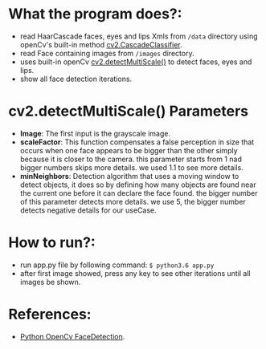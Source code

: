 What the program does?:
=============
* read HaarCascade faces, eyes and lips Xmls from `/data` directory using openCv's built-in method [cv2.CascadeClassifier](https://docs.opencv.org/3.4/db/d28/tutorial_cascade_classifier.html). 
* read Face containing images from `/images` directory. 
* uses built-in openCv [cv2.detectMultiScale()](https://docs.opencv.org/3.0-beta/modules/objdetect/doc/cascade_classification.html#cascadeclassifier-detectmultiscale) to detect faces, eyes and lips.
* show all face detection iterations.

cv2.detectMultiScale() Parameters
=============
* **Image**: The first input is the grayscale image.
* **scaleFactor**: This function compensates a false perception in size that occurs when one face appears to be bigger than the other simply because it is closer to the camera. this parameter starts from 1 nad bigger numbers skips more details. we used 1.1 to see more details.
* **minNeighbors**: Detection algorithm that uses a moving window to detect objects, it does so by defining how many objects are found near the current one before it can declare the face found. the bigger number of this parameter detects more details. we use 5, the bigger number detects negative details for our useCase.

How to run?:
=============
* run app.py file by following command: `$ python3.6 app.py`
* after first image showed, press any key to see other iterations until all images be shown.

References:
=============
* [Python OpenCv FaceDetection](https://medium.com/analytics-vidhya/how-to-build-a-face-detection-model-in-python-8dc9cecadfe9).